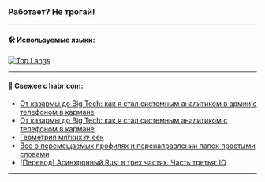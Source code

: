 ### Работает? Не трогай!

---
<!--
#### 🛠️ Technical stack:

![Java](https://img.shields.io/badge/Java-informational?logo=Oracle&style=flat&logoColor=white&color=FF4500)
![Kotlin](https://img.shields.io/badge/Kotlin-informational?logo=Kotlin&style=flat&logoColor=white&color=774D97)
![TS](https://img.shields.io/badge/TypeScript-informational?logo=typeScript&style=flat&logoColor=black&color=017acc)
![Python](https://img.shields.io/badge/Python-informational?logo=Python&style=flat&logoColor=black&color=ffdd54) <br>
![Spring](https://img.shields.io/badge/Spring-informational?logo=Spring&style=flat&logoColor=white&color=6DB33F) 
![SpringBoot](https://img.shields.io/badge/SpringBoot-informational?logo=SpringBoot&style=flat&logoColor=white&color=6DB33F)
![Nest](https://img.shields.io/badge/NestJS-informational?logo=NestJS&style=flat&logoColor=white&color=E0234E) 
![NodeJS](https://img.shields.io/badge/NodeJS-informational?logo=node.js&style=flat&logoColor=white&color=70A760)<br>
![PostgreSQL](https://img.shields.io/badge/PostgreSQL-informational?logo=PostgreSQL&style=flat&logoColor=white&color=DAA520)
![MongoDB](https://img.shields.io/badge/MongoDB-informational?logo=MongoDB&style=flat&logoColor=white&color=870000)
![Apache](https://img.shields.io/badge/Apache-informational?logo=apache&style=flat&logoColor=white&color=f74e28)

___ 
-->

#### 🛠️ Используемые языки:

[![Top Langs](https://github-readme-stats-82jvfl3w3-advtsettinggmailcoms-projects.vercel.app/api/top-langs/?username=zloylis&langs_count=10&hide_title=true&title_color=e6edf3&size_weight=0.5&count_weight=0.5&layout=compact&hide_progress=true&hide_border=true&theme=dracula)](https://github.com/zloylis)

<!---


####  :octocat:&nbsp;&nbsp; Статистика:

![GitHub stats](https://github-readme-stats-u2qms2cxw-advtsettinggmailcoms-projects.vercel.app/api?username=zloylis&show_icons=true&hide_border=true&theme=dracula&title_color=e6edf3&include_all_commits=true&count_private=true&hide_rank=false&hide_title=true&rank_icon=github)
-->
---

#### 💬 Свежее с habr.com:

<!-- BLOG-POST-LIST:START -->
- [От казармы до Big Tech: как я стал системным аналитиком в армии с телефоном в кармане](https://habr.com/ru/articles/855184/?utm_source=habrahabr&utm_medium=rss&utm_campaign=855184)
- [От казармы до Big Tech: как я стал системным аналитиком с телефоном в кармане](https://habr.com/ru/articles/855182/?utm_source=habrahabr&utm_medium=rss&utm_campaign=855182)
- [Геометрия мягких ячеек](https://habr.com/ru/articles/855174/?utm_source=habrahabr&utm_medium=rss&utm_campaign=855174)
- [Все о перемещаемых профилях и перенаправлении папок простыми словами](https://habr.com/ru/articles/855166/?utm_source=habrahabr&utm_medium=rss&utm_campaign=855166)
- [[Перевод] Асинхронный Rust в трех частях. Часть третья: IO](https://habr.com/ru/companies/beget/articles/855136/?utm_source=habrahabr&utm_medium=rss&utm_campaign=855136)
<!-- BLOG-POST-LIST:END -->

---

